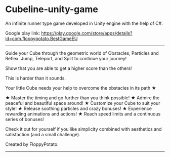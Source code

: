 # Cubeline-unity-game
An infinite runner type game developed in Unity engine with the help of C#.

Google play link: https://play.google.com/store/apps/details?id=com.floopypotato.BestGameEU

<ims src="">
  
---
Guide your Cube through the geometric world of Obstacles, Particles and Reflex.
Jump, Teleport, and Split to continue your journey!

Show that you are able to get a higher score than the others!

This is harder than it sounds.

Your little Cube needs your help to overcome the obstacles in its path ★

★ Master the timing and go further than you think possible!
★ Admire the peaceful and beautiful space around!
★ Customize your Cube to suit your style!
★ Release soothing particles and crazy bonuses!
★ Experience rewarding animations and actions!
★ Reach speed limits and a continuous series of bonuses!

Check it out for yourself if you like simplicity combined with aesthetics and satisfaction (and a small challenge).

Created by FloppyPotato.
  
---
